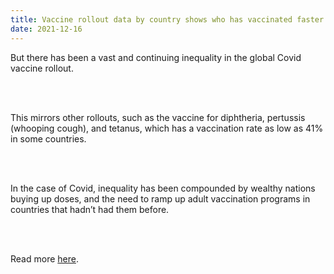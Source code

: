 ```yaml
---
title: Vaccine rollout data by country shows who has vaccinated faster – and why – exposing the global Covid-19 divide
date: 2021-12-16
---
```


<p>But there has been a vast and continuing inequality in the global Covid vaccine rollout.</p><br><br>

<p>This mirrors other rollouts, such as the vaccine for diphtheria, pertussis (whooping cough), and tetanus, which has a vaccination rate as low as 41% in some countries.</p><br><br>

<p>In the case of Covid, inequality has been compounded by wealthy nations buying up doses, and the need to ramp up adult vaccination programs in countries that hadn’t had them before.</p><br><br>

<p>Read more <a href="https://www.theguardian.com/world/ng-interactive/2021/dec/17/vaccine-rollout-data-by-country-shows-who-has-vaccinated-faster-and-why-exposing-the-global-covid-19-divide">here</a>.</p>